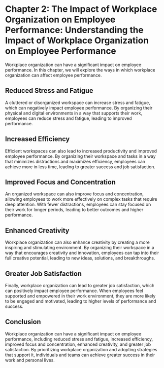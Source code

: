 Chapter 2: The Impact of Workplace Organization on Employee Performance: Understanding the Impact of Workplace Organization on Employee Performance
===================================================================================================================================================

Workplace organization can have a significant impact on employee performance. In this chapter, we will explore the ways in which workplace organization can affect employee performance.

Reduced Stress and Fatigue
--------------------------

A cluttered or disorganized workspace can increase stress and fatigue, which can negatively impact employee performance. By organizing their physical and digital environments in a way that supports their work, employees can reduce stress and fatigue, leading to improved performance.

Increased Efficiency
--------------------

Efficient workspaces can also lead to increased productivity and improved employee performance. By organizing their workspace and tasks in a way that minimizes distractions and maximizes efficiency, employees can achieve more in less time, leading to greater success and job satisfaction.

Improved Focus and Concentration
--------------------------------

An organized workspace can also improve focus and concentration, allowing employees to work more effectively on complex tasks that require deep attention. With fewer distractions, employees can stay focused on their work for longer periods, leading to better outcomes and higher performance.

Enhanced Creativity
-------------------

Workplace organization can also enhance creativity by creating a more inspiring and stimulating environment. By organizing their workspace in a way that encourages creativity and innovation, employees can tap into their full creative potential, leading to new ideas, solutions, and breakthroughs.

Greater Job Satisfaction
------------------------

Finally, workplace organization can lead to greater job satisfaction, which can positively impact employee performance. When employees feel supported and empowered in their work environment, they are more likely to be engaged and motivated, leading to higher levels of performance and success.

Conclusion
----------

Workplace organization can have a significant impact on employee performance, including reduced stress and fatigue, increased efficiency, improved focus and concentration, enhanced creativity, and greater job satisfaction. By prioritizing workplace organization and adopting strategies that support it, individuals and teams can achieve greater success in their work and personal lives.
